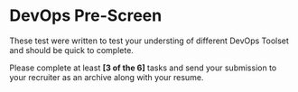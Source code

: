 # DevOps Pre-Screen

These test were written to test your understing of different DevOps Toolset and should be quick to complete.

Please complete at least **[3 of the 6]** tasks and send your submission to your recruiter as an archive along with your resume. 
